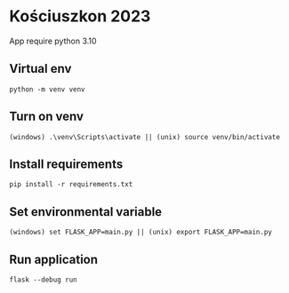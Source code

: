# Kościuszkon 2023
App require python 3.10

## Virtual env
```
python -m venv venv
```

## Turn on venv
```
(windows) .\venv\Scripts\activate || (unix) source venv/bin/activate
```

## Install requirements
```
pip install -r requirements.txt
```

## Set environmental variable
```
(windows) set FLASK_APP=main.py || (unix) export FLASK_APP=main.py
```

## Run application
```
flask --debug run
```